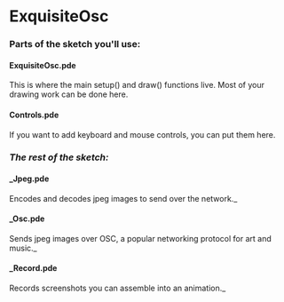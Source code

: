# ExquisiteOsc

### Parts of the sketch you'll use:

#### ExquisiteOsc.pde
This is where the main setup() and draw() functions live. Most of your drawing work can be done here.

#### Controls.pde
If you want to add keyboard and mouse controls, you can put them here.

### _The rest of the sketch:_

#### _Jpeg.pde
Encodes and decodes jpeg images to send over the network._

#### _Osc.pde
Sends jpeg images over OSC, a popular networking protocol for art and music._

#### _Record.pde
Records screenshots you can assemble into an animation._